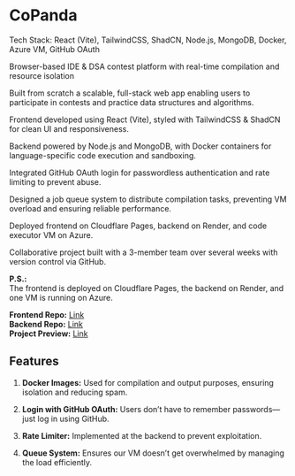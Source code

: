 # CoPanda

 Tech Stack: React (Vite), TailwindCSS, ShadCN, Node.js, MongoDB, Docker, Azure VM, GitHub OAuth

 Browser-based IDE & DSA contest platform with real-time compilation and resource isolation

 Built from scratch a scalable, full-stack web app enabling users to participate in contests and practice data structures and algorithms.

 Frontend developed using React (Vite), styled with TailwindCSS & ShadCN for clean UI and responsiveness.

 Backend powered by Node.js and MongoDB, with Docker containers for language-specific code execution and sandboxing.

 Integrated GitHub OAuth login for passwordless authentication and rate limiting to prevent abuse.

 Designed a job queue system to distribute compilation tasks, preventing VM overload and ensuring reliable performance.

 Deployed frontend on Cloudflare Pages, backend on Render, and code executor VM on Azure.

 Collaborative project built with a 3-member team over several weeks with version control via GitHub.

**P.S.:**  
The frontend is deployed on Cloudflare Pages, the backend on Render, and one VM is running on Azure.

**Frontend Repo:** [Link](https://github.com/dhs26206/Browser-IDE-FrontEnd)  
**Backend Repo:** [Link](https://github.com/manpreet-singh1040/ashleel-backend)  
**Project Preview:** [Link](https://code.ddks.tech)

## Features

1. **Docker Images:** Used for compilation and output purposes, ensuring isolation and reducing spam.

2. **Login with GitHub OAuth:** Users don’t have to remember passwords—just log in using GitHub.

3. **Rate Limiter:** Implemented at the backend to prevent exploitation.

4. **Queue System:** Ensures our VM doesn’t get overwhelmed by managing the load efficiently.

